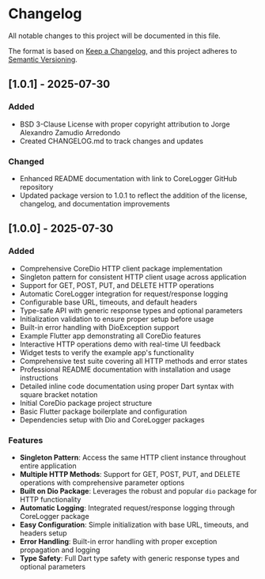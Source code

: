 # Changelog

All notable changes to this project will be documented in this file.

The format is based on [Keep a Changelog](https://keepachangelog.com/en/1.0.0/),
and this project adheres to [Semantic Versioning](https://semver.org/spec/v2.0.0.html).

## [1.0.1] - 2025-07-30

### Added
- BSD 3-Clause License with proper copyright attribution to Jorge Alexandro Zamudio Arredondo
- Created CHANGELOG.md to track changes and updates

### Changed
- Enhanced README documentation with link to CoreLogger GitHub repository
- Updated package version to 1.0.1 to reflect the addition of the license, changelog, and documentation improvements

## [1.0.0] - 2025-07-30

### Added
- Comprehensive CoreDio HTTP client package implementation
- Singleton pattern for consistent HTTP client usage across application
- Support for GET, POST, PUT, and DELETE HTTP operations
- Automatic CoreLogger integration for request/response logging
- Configurable base URL, timeouts, and default headers
- Type-safe API with generic response types and optional parameters
- Initialization validation to ensure proper setup before usage
- Built-in error handling with DioException support
- Example Flutter app demonstrating all CoreDio features
- Interactive HTTP operations demo with real-time UI feedback
- Widget tests to verify the example app's functionality
- Comprehensive test suite covering all HTTP methods and error states
- Professional README documentation with installation and usage instructions
- Detailed inline code documentation using proper Dart syntax with square bracket notation
- Initial CoreDio package project structure
- Basic Flutter package boilerplate and configuration
- Dependencies setup with Dio and CoreLogger packages

### Features
- **Singleton Pattern**: Access the same HTTP client instance throughout entire application
- **Multiple HTTP Methods**: Support for GET, POST, PUT, and DELETE operations with comprehensive parameter options
- **Built on Dio Package**: Leverages the robust and popular `dio` package for HTTP functionality
- **Automatic Logging**: Integrated request/response logging through CoreLogger package
- **Easy Configuration**: Simple initialization with base URL, timeouts, and headers setup
- **Error Handling**: Built-in error handling with proper exception propagation and logging
- **Type Safety**: Full Dart type safety with generic response types and optional parameters

